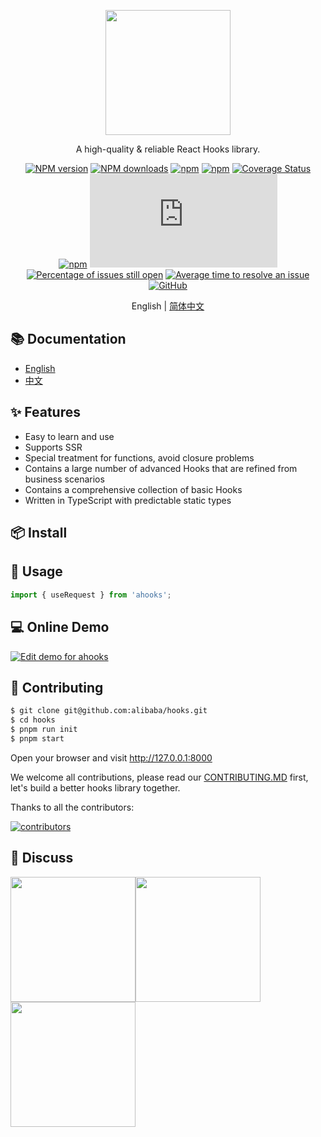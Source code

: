 <p align="center">
  <a href="https://ahooks.js.org">
    <img width="200" src="https://ahooks.js.org/logo.svg">
  </a>
</p>

<div align="center">

A high-quality & reliable React Hooks library.

[![NPM version](https://img.shields.io/npm/v/ahooks.svg)](https://www.npmjs.com/package/ahooks) [![NPM downloads](https://img.shields.io/npm/dw/ahooks.svg)](https://npmjs.org/package/ahooks) [![npm](https://img.shields.io/npm/dw/ahooks-v2?label=downloads%28v2%29)](https://www.npmjs.com/package/ahooks-v2) [![npm](https://img.shields.io/github/issues/alibaba/hooks)](https://github.com/alibaba/hooks/issues) [![Coverage Status](https://coveralls.io/repos/github/alibaba/hooks/badge.svg)](https://coveralls.io/github/alibaba/hooks?branch=master) [![npm](https://img.shields.io/github/issues/alibaba/hooks)](https://github.com/alibaba/hooks/issues) ![gzip size](https://img.badgesize.io/https:/unpkg.com/ahooks/dist/ahooks.js?label=gzip%20size&compression=gzip) [![Percentage of issues still open](http://isitmaintained.com/badge/open/alibaba/hooks.svg)](http://isitmaintained.com/project/alibaba/hooks 'Percentage of issues still open') [![Average time to resolve an issue](http://isitmaintained.com/badge/resolution/alibaba/hooks.svg)](http://isitmaintained.com/project/alibaba/hooks 'Average time to resolve an issue') [![GitHub](https://img.shields.io/github/license/alibaba/hooks)](https://github.com/alibaba/hooks/blob/master/LICENSE)

English | [简体中文](https://github.com/alibaba/hooks/blob/master/README.zh-CN.md)

</div>

## 📚 Documentation

- [English](https://ahooks.js.org/)
- [中文](https://ahooks.js.org/zh-CN/)

## ✨ Features

- Easy to learn and use
- Supports SSR
- Special treatment for functions, avoid closure problems
- Contains a large number of advanced Hooks that are refined from business scenarios
- Contains a comprehensive collection of basic Hooks
- Written in TypeScript with predictable static types

## 📦 Install

<InstallDependencies npm='$ npm install --save ahooks' yarn='$ yarn add ahooks' pnpm='$ pnpm add ahooks' bun='$ bun add ahooks'></InstallDependencies>

## 🔨 Usage

```ts
import { useRequest } from 'ahooks';
```

## 💻 Online Demo

[![Edit demo for ahooks](https://codesandbox.io/static/img/play-codesandbox.svg)](https://codesandbox.io/s/demo-for-ahooks-forked-fg79k?file=/src/App.js)

## 🤝 Contributing

```bash
$ git clone git@github.com:alibaba/hooks.git
$ cd hooks
$ pnpm run init
$ pnpm start
```

Open your browser and visit http://127.0.0.1:8000

We welcome all contributions, please read our [CONTRIBUTING.MD](https://github.com/alibaba/hooks/blob/master/CONTRIBUTING.MD) first, let's build a better hooks library together.

Thanks to all the contributors:

<a href="https://github.com/alibaba/hooks/graphs/contributors">
  <img src="https://opencollective.com/ahooks/contributors.svg?width=960&button=false" alt="contributors" />
</a>

## 👥 Discuss

<img src="https://github.com/alibaba/hooks/assets/49217418/ba636378-1dff-4754-bfe6-46923417cd3b" width="200" style='display:inline' /><img src="https://github.com/alibaba/hooks/assets/49217418/93a169ce-f9d1-4a66-a829-9f16e790ee28" width="200" style='display:inline' /><img src="https://github.com/alibaba/hooks/assets/49217418/d30d80c7-eb16-4522-acab-f2d48513464a" width="200" style='display:inline' />
